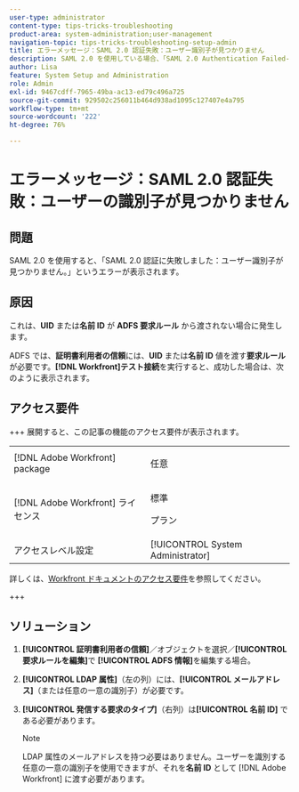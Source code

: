 ```yaml
---
user-type: administrator
content-type: tips-tricks-troubleshooting
product-area: system-administration;user-management
navigation-topic: tips-tricks-troubleshooting-setup-admin
title: エラーメッセージ：SAML 2.0 認証失敗：ユーザー識別子が見つかりません
description: SAML 2.0 を使用している場合、「SAML 2.0 Authentication Failed-User Identifier Not Found」というエラーは、UID ID または名前 ID が ADFS 要求規則から渡されないことを意味します。
author: Lisa
feature: System Setup and Administration
role: Admin
exl-id: 9467cdff-7965-49ba-ac13-ed79c496a725
source-git-commit: 929502c256011b464d938ad1095c127407e4a795
workflow-type: tm+mt
source-wordcount: '222'
ht-degree: 76%

---
```


# エラーメッセージ：SAML 2.0 認証失敗：ユーザーの識別子が見つかりません

## 問題

SAML 2.0 を使用すると、「SAML 2.0 認証に失敗しました：ユーザー識別子が見つかりません。」というエラーが表示されます。

## 原因

これは、**UID** または&#x200B;**名前 ID** が **ADFS 要求ルール** から渡されない場合に発生します。

ADFS では、**証明書利用者の信頼**&#x200B;には、**UID** または&#x200B;**名前 ID** 値を渡す&#x200B;**要求ルール**&#x200B;が必要です。**[!DNL Workfront]テスト接続**&#x200B;を実行すると、成功した場合は、次のように表示されます。

## アクセス要件

+++ 展開すると、この記事の機能のアクセス要件が表示されます。

<table style="table-layout:auto"> 
 <col> 
 <col> 
 <tbody> 
  <tr> 
   <td>[!DNL Adobe Workfront] package</td> 
   <td><p>任意</p></td> 
  </tr> 
  <tr> 
   <td>[!DNL Adobe Workfront] ライセンス</td> 
   <td><p>標準</p>
       <p>プラン</p></td>
  </tr> 
  <tr> 
   <td>アクセスレベル設定</td> 
   <td>[!UICONTROL System Administrator]</td> 
  </tr> 
 </tbody> 
</table>

詳しくは、[Workfront ドキュメントのアクセス要件](/help/quicksilver/administration-and-setup/add-users/access-levels-and-object-permissions/access-level-requirements-in-documentation.md)を参照してください。

+++

## ソリューション

1. **[!UICONTROL 証明書利用者の信頼]**／オブジェクトを選択／**[!UICONTROL 要求ルールを編集]**&#x200B;で **[!UICONTROL ADFS 情報]**&#x200B;を編集する場合。

1. **[!UICONTROL LDAP 属性]**（左の列）には、**[!UICONTROL メールアドレス]**（または任意の一意の識別子）が必要です。

1. **[!UICONTROL 発信する要求のタイプ]**（右列）は&#x200B;**[!UICONTROL 名前 ID]** である必要があります。

   >[!NOTE]
   >
   >LDAP 属性のメールアドレスを持つ必要はありません。ユーザーを識別する任意の一意の識別子を使用できますが、それを&#x200B;**名前 ID** として [!DNL Adobe Workfront] に渡す必要があります。
